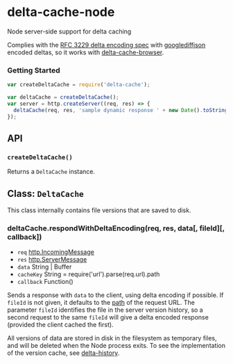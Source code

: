 # delta-cache-node
Node server-side support for delta caching
 
Complies with the [RFC 3229 delta encoding spec](https://tools.ietf.org/html/rfc3229#section-10.5.3) with [googlediffjson](https://code.google.com/p/google-diff-match-patch/wiki/API) encoded deltas, so it works with [delta-cache-browser](https://github.com/wmsmacdonald/delta-cache-browser).


### Getting Started
```javascript
var createDeltaCache = require('delta-cache');

var deltaCache = createDeltaCache();
var server = http.createServer((req, res) => {
  deltaCache(req, res, 'sample dynamic response ' + new Date().toString());
});
```
## API

### `createDeltaCache()`
Returns a `DeltaCache` instance.

## Class: `DeltaCache`
This class internally contains file versions that are saved to disk.

### deltaCache.respondWithDeltaEncoding(req, res, data[, fileId][, callback])
* `req` [http.IncomingMessage](https://nodejs.org/api/http.html#http_class_http_incomingmessage)
* `res` [http.ServerMessage](https://nodejs.org/api/http.html#http_class_http_serverresponse)
* `data` String | Buffer
* `cacheKey` String = require('url').parse(req.url).path
* `callback` Function()

Sends a response with `data` to the client, using delta encoding if possible. If `fileId` is not given, it defaults to the [path](https://nodejs.org/api/url.html#url_urlobject_path) of the request URL. The parameter `fileId` identifies the file in the server version history, so a second request to the same `fileId` will give a delta encoded response (provided the client cached the first).

All versions of data are stored in disk in the filesystem as temporary files, and will be deleted when the Node process exits. To see the implementation of the version cache, see [delta-history](https://github.com/wmsmacdonald/delta-history). 

